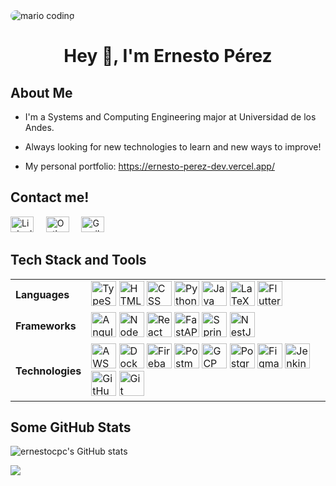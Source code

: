 <img alt="mario coding" src="./assets/banner.gif" style="border-radius: 15px;"/>

<h1 align="center">Hey 👋, I'm Ernesto Pérez</h1>

<h2>About Me</h2>

- I'm a Systems and Computing Engineering major at Universidad de los Andes.

- Always looking for new technologies to learn and new ways to improve!

- My personal portfolio: https://ernesto-perez-dev.vercel.app/

<h2>Contact me!</h2>

<a href="https://www.linkedin.com/in/ernesto-carlos-perez-covo-2b683a294/" target="_blank">
<img 
    src="https://raw.githubusercontent.com/maurodesouza/profile-readme-generator/master/src/assets/icons/social/linkedin/default.svg" 
    width="37" 
    height="25" 
    alt="LinkedIn logo" 
/></a>
&nbsp;
&nbsp;
<a href="mailto:ec.perez@uniandes.edu.co" target="_blank">
<img 
    src="https://raw.githubusercontent.com/maurodesouza/profile-readme-generator/master/src/assets/icons/social/microsoft-outlook/default.svg" 
    width="37" 
    height="25" 
    alt="Outlook logo" /></a>
&nbsp;
&nbsp;
<a href="mailto:ernestocpclm@gmail.com" target="_blank">
<img 
    src="https://raw.githubusercontent.com/maurodesouza/profile-readme-generator/master/src/assets/icons/social/gmail/default.svg" 
    width="37"
    height="25" 
    alt="Gmail logo" />
</a>

<h2>Tech Stack and Tools</h2>

<table>
  <tr>
    <td>
      <strong>Languages</strong>
    </td>
    <td>
      <img 
        src="https://skillicons.dev/icons?i=ts"
        height="40"
        alt="TypeScript logo"
      />
      <img 
        src="https://skillicons.dev/icons?i=html"
        height="40"
        alt="HTML logo"
      />
      <img 
        src="https://skillicons.dev/icons?i=css"
        height="40"
        alt="CSS logo"
      />
      <img 
        src="https://skillicons.dev/icons?i=py"
        height="40" 
        alt="Python logo"
      />
      <img 
        src="https://skillicons.dev/icons?i=java"
        height="40"
        alt="Java logo"
      />
      <img 
        src="https://skillicons.dev/icons?i=latex"
        height="40"
        alt="LaTeX logo"
      />
      <img 
        src="https://skillicons.dev/icons?i=flutter"
        height="40"
        alt="Flutter logo"
      />
    </td>
  </tr>
  <tr>
    <td>
      <strong>Frameworks</strong>
    </td>
    <td>
      <img 
        src="https://skillicons.dev/icons?i=angular"
        height="40"
        alt="Angular logo"
      />
      <img 
        src="https://skillicons.dev/icons?i=nodejs"
        height="40"
        alt="Node logo"
      />
      <img 
        src="https://skillicons.dev/icons?i=react"
        height="40"
        alt="React logo"
      />
      <img 
        src="https://skillicons.dev/icons?i=fastapi"
        height="40"
        alt="FastAPI logo"
      />
      <img 
        src="https://skillicons.dev/icons?i=spring"
        height="40"
        alt="Spring logo"
      />
      <img 
        src="https://skillicons.dev/icons?i=nestjs"
        height="40"
        alt="NestJS logo"
      />
    </td>
  </tr>
  <tr>
    <td>
      <strong>Technologies</strong>
    </td>
    <td>
      <img 
        src="https://skillicons.dev/icons?i=aws"
        height="40"
        alt="AWS logo"
      />
      <img 
        src="https://skillicons.dev/icons?i=docker"
        height="40"
        alt="Docker logo"
      />
      <img 
        src="https://skillicons.dev/icons?i=firebase"
        height="40"
        alt="Firebase logo"
      />
      <img 
        src="https://skillicons.dev/icons?i=postman"
        height="40"
        alt="Postman logo"
      />
      <img 
        src="https://skillicons.dev/icons?i=gcp"
        height="40"
        alt="GCP logo"
      />
      <img 
        src="https://skillicons.dev/icons?i=postgres"
        height="40"
        alt="Postgres logo"
      />
      <img 
        src="https://skillicons.dev/icons?i=figma"
        height="40"
        alt="Figma logo"
      />
      <img 
        src="https://skillicons.dev/icons?i=jenkins"
        height="40"
        alt="Jenkins logo"
      />
      <img 
        src="https://skillicons.dev/icons?i=githubactions"
        height="40"
        alt="GitHub Actions logo"
      />
      <img 
        src="https://skillicons.dev/icons?i=git"
        height="40"
        alt="Git logo"
      />
    </td>
  </tr>
</table>

<h2>Some GitHub Stats</h2>

![ernestocpc's GitHub stats](https://github-readme-stats.vercel.app/api?username=ernestocpc&show_icons=true&theme=github_dark)

![](https://github-readme-stats.vercel.app/api/top-langs/?username=ernestocpc&layout=donut&theme=github_dark)
